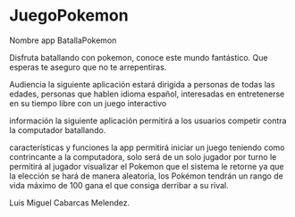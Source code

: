 # JuegoPokemon
Nombre app
BatallaPokemon
  
Disfruta batallando con pokemon, conoce este mundo fantástico.
Que esperas te aseguro que no te arrepentiras.  


Audiencia 
la siguiente  aplicación  estará  dirigida a personas de todas las edades,
personas que  hablen  idioma español, interesadas en entretenerse en  su tiempo libre con un juego interactivo 
 
información 
la siguiente aplicación  permitirá a los usuarios competir contra la computador batallando. 


características y funciones
la app permitirá iniciar un juego teniendo como contrincante  a la computadora, 
solo será de un solo jugador   por turno  le permitirá al jugador  visualizar
el Pokemon que el sistema le retorne ya que la elección se hará de manera aleatoria,
los Pokémon tendrán un rango de vida máximo de  100 gana  el que consiga derribar a su rival. 

Luis Miguel Cabarcas Melendez.

